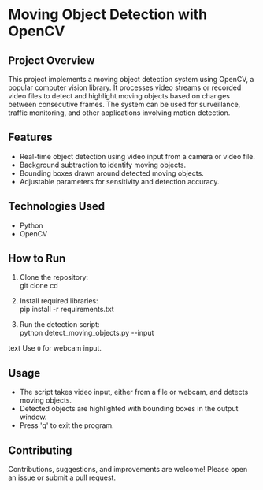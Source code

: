 # Moving Object Detection with OpenCV

## Project Overview  
This project implements a moving object detection system using OpenCV, a popular computer vision library. It processes video streams or recorded video files to detect and highlight moving objects based on changes between consecutive frames. The system can be used for surveillance, traffic monitoring, and other applications involving motion detection.

## Features  
- Real-time object detection using video input from a camera or video file.  
- Background subtraction to identify moving objects.  
- Bounding boxes drawn around detected moving objects.  
- Adjustable parameters for sensitivity and detection accuracy.

## Technologies Used  
- Python  
- OpenCV  

## How to Run  
1. Clone the repository:  
git clone <repository-url>
cd <repository-directory>


2. Install required libraries:  
pip install -r requirements.txt


3. Run the detection script:  
python detect_moving_objects.py --input <path-to-video-or-camera-index>

text
Use `0` for webcam input.

## Usage  
- The script takes video input, either from a file or webcam, and detects moving objects.  
- Detected objects are highlighted with bounding boxes in the output window.  
- Press 'q' to exit the program.


## Contributing  
Contributions, suggestions, and improvements are welcome! Please open an issue or submit a pull request.
